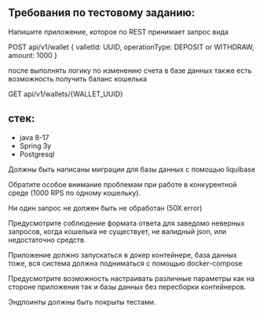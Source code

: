 ## Требования по тестовому заданию:

Напишите приложение, которое по REST принимает запрос вида

POST api/v1/wallet
{
valletId: UUID,
operationType: DEPOSIT or WITHDRAW,
amount: 1000
}

после выполнять логику по изменению счета в базе данных
также есть возможность получить баланс кошелька

GET api/v1/wallets/{WALLET_UUID}

## стек:
- java 8-17
- Spring 3у
- Postgresql

Должны быть написаны миграции для базы данных с помощью liquibase

Обратите особое внимание проблемам при работе в конкурентной среде (1000 RPS по
одному кошельку).

Ни один запрос не должен быть не обработан (50Х error)

Предусмотрите соблюдение формата ответа для заведомо неверных запросов, когда
кошелька не существует, не валидный json, или недостаточно средств.

Приложение должно запускаться в докер контейнере, база данных тоже, вся система
должна подниматься с помощью docker-compose

Предусмотрите возможность настраивать различные параметры как на стороне
приложения так и базы данных без пересборки контейнеров.

Эндпоинты должны быть покрыты тестами.